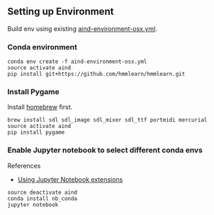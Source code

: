 ## Setting up Environment
Build env using existing [aind-environment-osx.yml](../aind-environment-osx.yml).

### Conda environment
```commandline
conda env create -f aind-environment-osx.yml
source activate aind
pip install git+https://github.com/hmmlearn/hmmlearn.git
```

### Install Pygame
Install [homebrew](http://brew.sh/) first.
```commandline
brew install sdl sdl_image sdl_mixer sdl_ttf portmidi mercurial
source activate aind
pip install pygame
```

### Enable Jupyter notebook to select different conda envs
References
- [Using Jupyter Notebook extensions](https://docs.anaconda.com/anaconda/user-guide/tasks/use-jupyter-notebook-extensions#notebook-conda)

```commandline
source deactivate aind
conda install nb_conda
jupyter notebook
```



